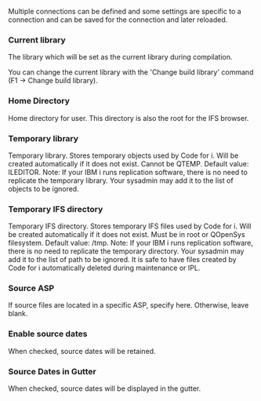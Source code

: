 Multiple connections can be defined and some settings are specific to a connection and can be saved for the connection and later reloaded.

### Current library

The library which will be set as the current library during compilation.

You can change the current library with the 'Change build library' command (F1 -> Change build library).

### Home Directory

Home directory for user. This directory is also the root for the IFS browser.

### Temporary library

Temporary library. Stores temporary objects used by Code for i. Will be created automatically if it does not exist. Cannot be QTEMP.
Default value: ILEDITOR.
Note: If your IBM i runs replication software, there is no need to replicate the temporary library. Your sysadmin may add it to the list of objects to be ignored.

### Temporary IFS directory

Temporary IFS directory. Stores temporary IFS files used by Code for i. Will be created automatically if it does not exist. Must be in root or QOpenSys filesystem.
Default value: /tmp.
Note: If your IBM i runs replication software, there is no need to replicate the temporary directory. Your sysadmin may add it to the list of path to be ignored.
It is safe to have files created by Code for i automatically deleted during maintenance or IPL.

### Source ASP

If source files are located in a specific ASP, specify here.
Otherwise, leave blank.

### Enable source dates

When checked, source dates will be retained.

### Source Dates in Gutter

When checked, source dates will be displayed in the gutter.